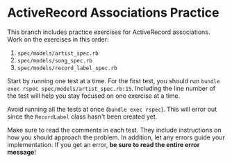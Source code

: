# ActiveRecord Associations Practice

This branch includes practice exercises for ActiveRecord associations. Work on the exercises in this order:


1. `spec/models/artist_spec.rb`
1. `spec/models/song_spec.rb`
1. `spec/models/record_label_spec.rb`

Start by running one test at a time. For the first test, you should run `bundle exec rspec spec/models/artist_spec.rb:15`. Including the line number of the test will help you stay focused on one exercise at a time.

Avoid running all the tests at once (`bundle exec rspec`). This will error out since the `RecordLabel` class hasn't been created yet.

Make sure to read the comments in each test. They include instructions on how you should approach the problem. 
In addition, let any errors guide your implementation. If you get an error, **be sure to read the entire error message**!
